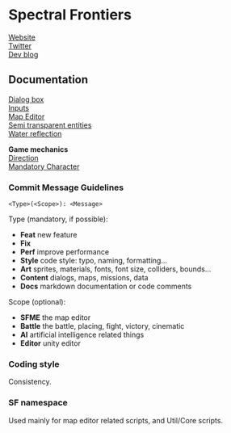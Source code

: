 # Spectral Frontiers

[Website](http://spectralfrontiers.com/)  
[Twitter](https://twitter.com/specfrontiers)  
[Dev blog](https://forums.tigsource.com/index.php?topic=64909.0)

## Documentation

[Dialog box](Documentation/DialogBox.md)  
[Inputs](Documentation/Inputs.md)  
[Map Editor](Documentation/SFMapEditor.md)  
[Semi transparent entities](Documentation/SemiTransparentEntities.md)  
[Water reflection](Documentation/WaterReflection.md)

**Game mechanics**  
   [Direction](Documentation/Direction.md)  
   [Mandatory Character](Documentation/MandatoryCharacter.md)

### Commit Message Guidelines

`<Type>(<Scope>): <Message>`

Type (mandatory, if possible):
- **Feat** new feature
- **Fix**
- **Perf** improve performance 
- **Style** code style: typo, naming, formatting...
- **Art** sprites, materials, fonts, font size, colliders, bounds...
- **Content** dialogs, maps, missions, data
- **Docs** markdown documentation or code comments

Scope (optional):
- **SFME** the map editor
- **Battle** the battle, placing, fight, victory, cinematic
- **AI** artificial intelligence related things
- **Editor** unity editor

### Coding style

Consistency.

### SF namespace

Used mainly for map editor related scripts, and Util/Core scripts.
